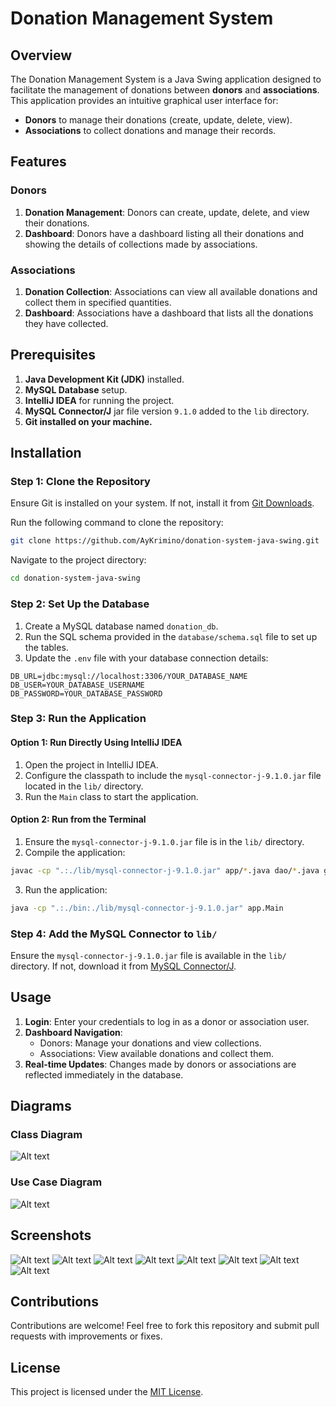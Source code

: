 # Donation Management System

## Overview
The Donation Management System is a Java Swing application designed to facilitate the management of donations between **donors** and **associations**. This application provides an intuitive graphical user interface for:

- **Donors** to manage their donations (create, update, delete, view).
- **Associations** to collect donations and manage their records.

## Features
### Donors
1. **Donation Management**: Donors can create, update, delete, and view their donations.
2. **Dashboard**: Donors have a dashboard listing all their donations and showing the details of collections made by associations.

### Associations
1. **Donation Collection**: Associations can view all available donations and collect them in specified quantities.
2. **Dashboard**: Associations have a dashboard that lists all the donations they have collected.

## Prerequisites
1. **Java Development Kit (JDK)** installed.
2. **MySQL Database** setup.
3. **IntelliJ IDEA** for running the project.
4. **MySQL Connector/J** jar file version `9.1.0` added to the `lib` directory.
5. **Git installed on your machine.**

## Installation

### Step 1: Clone the Repository

Ensure Git is installed on your system. If not, install it from [Git Downloads](https://git-scm.com/downloads).

Run the following command to clone the repository:

```bash
git clone https://github.com/AyKrimino/donation-system-java-swing.git
```

Navigate to the project directory:

```bash
cd donation-system-java-swing
```

### Step 2: Set Up the Database

1. Create a MySQL database named `donation_db`.
2. Run the SQL schema provided in the `database/schema.sql` file to set up the tables.
3. Update the `.env` file with your database connection details:

```
DB_URL=jdbc:mysql://localhost:3306/YOUR_DATABASE_NAME
DB_USER=YOUR_DATABASE_USERNAME
DB_PASSWORD=YOUR_DATABASE_PASSWORD
```

### Step 3: Run the Application

#### Option 1: Run Directly Using IntelliJ IDEA

1. Open the project in IntelliJ IDEA.
2. Configure the classpath to include the `mysql-connector-j-9.1.0.jar` file located in the `lib/` directory.
3. Run the `Main` class to start the application.

#### Option 2: Run from the Terminal

1. Ensure the `mysql-connector-j-9.1.0.jar` file is in the `lib/` directory.
2. Compile the application:

```bash
javac -cp ".:./lib/mysql-connector-j-9.1.0.jar" app/*.java dao/*.java gui/*.java models/*.java services/*.java utils/*.java -d bin/
```

3. Run the application:

```bash
java -cp ".:./bin:./lib/mysql-connector-j-9.1.0.jar" app.Main
```

### Step 4: Add the MySQL Connector to `lib/`

Ensure the `mysql-connector-j-9.1.0.jar` file is available in the `lib/` directory. If not, download it from [MySQL Connector/J](https://dev.mysql.com/downloads/connector/j/).

## Usage
1. **Login**: Enter your credentials to log in as a donor or association user.
2. **Dashboard Navigation**:
   - Donors: Manage your donations and view collections.
   - Associations: View available donations and collect them.
3. **Real-time Updates**: Changes made by donors or associations are reflected immediately in the database.

## Diagrams

### Class Diagram
![Alt text](diagrams/classDiagram.avif)

### Use Case Diagram
![Alt text](diagrams/useCaseDiagram.avif)


## Screenshots
![Alt text](screenshots/welcome-page.avif)
![Alt text](screenshots/login-page.avif)
![Alt text](screenshots/register-donor.avif)
![Alt text](screenshots/register-association.avif)
![Alt text](screenshots/donations.avif)
![Alt text](screenshots/available-donations.avif)
![Alt text](screenshots/donor-dashboard.avif)
![Alt text](screenshots/association-dashboard.avif)

## Contributions
Contributions are welcome! Feel free to fork this repository and submit pull requests with improvements or fixes.

## License
This project is licensed under the [MIT License](LICENSE).
